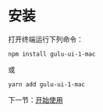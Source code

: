 # 安装

打开终端运行下列命令：

```
npm install gulu-ui-1-mac
```

或

```
yarn add gulu-ui-1-mac
```

下一节：[开始使用](#/doc/get-started)